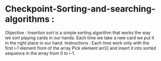 # Checkpoint-Sorting-and-searching-algorithms : 
Objective : 
Insertion sort is a simple sorting algorithm that works the way we sort playing cards in our hands. Each time we take a new card we put it in the right place in our hand. 
Instructions :
Each time work only with the first i-1 element from of the array
Pick element arr[i] and insert it into sorted sequence in the array from 0 to i-1.
